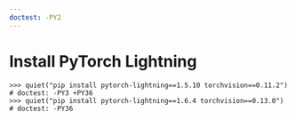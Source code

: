 ```yaml
---
doctest: -PY2
---
```


# Install PyTorch Lightning

    >>> quiet("pip install pytorch-lightning==1.5.10 torchvision==0.11.2") # doctest: -PY3 +PY36
    >>> quiet("pip install pytorch-lightning==1.6.4 torchvision==0.13.0") # doctest: -PY36

